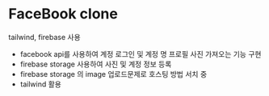 # FaceBook clone

tailwind, firebase 사용

 * facebook api를 사용하여 계정 로그인 및 계정 명 프로필 사진 가져오는 기능 구현
 * firebase storage 사용하여 사진 및 계정 정보 등록
 * firebase storage 의 image 업로드문제로 호스팅 방법 서치 중
 * tailwind 활용

